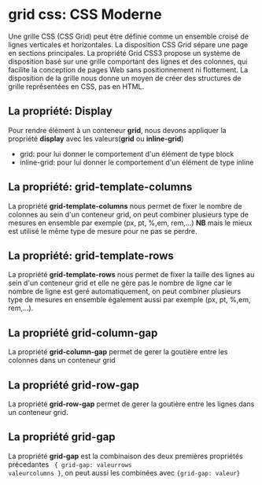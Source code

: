 # grid css: CSS Moderne
Une grille CSS (CSS Grid) peut être définie comme un ensemble croisé de lignes verticales et horizontales. La disposition CSS Grid sépare une page en sections principales. La propriété Grid CSS3 propose un système de disposition basé sur une grille comportant des lignes et des colonnes, qui facilite la conception de pages Web sans positionnement ni flottement. La disposition de la grille nous donne un moyen de créer des structures de grille représentées en CSS, pas en HTML.

## La propriété: Display
Pour rendre élément à un conteneur **grid**, nous devons appliquer la propriété **display** avec les valeurs(**grid** ou **inline-grid**)
* grid: pour lui donner le comportement d'un élément de type block
* inline-grid: pour lui donner le comportement d'un élément de type inline
## La propriété: grid-template-columns
La propriété **grid-template-columns** nous permet de fixer le nombre de colonnes au sein d'un conteneur grid, on peut combiner plusieurs type de mesures en ensemble par exemple (px, pt, %,em, rem,...)
**NB** mais le mieux est utilisé le même type de mesure pour ne pas se perdre.
## La propriété: grid-template-rows
La propriété **grid-template-rows** nous permet de fixer la taille des lignes au sein d'un conteneur grid et elle ne gère pas le nombre de ligne car le nombre de ligne est geré automatiquement, on peut combiner plusieurs type de mesures en ensemble également aussi par exemple (px, pt, %,em, rem,...).
## La propriété grid-column-gap
La propriété **grid-column-gap** permet de gerer la goutière entre les colonnes dans un conteneur grid
## La propriété grid-row-gap
La propriété **grid-row-gap** permet de gerer la goutière entre les lignes dans un conteneur grid.

## La propriété grid-gap
La propriété **grid-gap** est la combinaison des deux premières propriétés précedantes 
<code> { grid-gap: valeurrows valeurcolumns }</code>, on peut aussi les combinées avec <code>{grid-gap: valeur}</code>